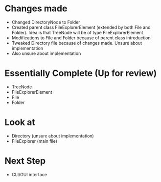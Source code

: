 # Changes made
- Changed DirectoryNode to Folder
- Created parent class FileExplorerElement (extended by both File and Folder). Idea is that TreeNode will be of type FileExplorerElement
- Modifications to File and Folder because of parent class introduction
- Tweaked Directory file because of changes made. Unsure about implementation
- Also unsure about implementation

# Essentially Complete (Up for review)
- TreeNode
- FileExplorerElement
- File
- Folder

# Look at
- Directory (unsure about implementation)
- FileExplorer (main file)

# Next Step
- CLI/GUI interface

